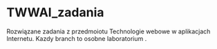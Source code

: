 # TWWAI_zadania

Rozwiązane zadania z przedmoiotu Technologie webowe w aplikacjach Internetu.
Kazdy branch to osobne laboratorium .
